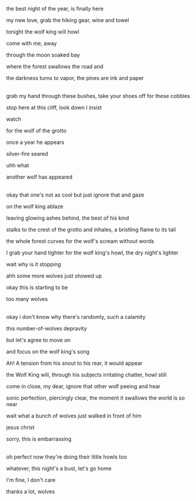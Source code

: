 the best night of the year, is finally here

my new love, grab the hiking gear, wine and towel

tonight the wolf king will howl

come with me, away

through the moon soaked bay

where the forest swallows the road and

the darkness turns to vapor, the pines are ink and paper

\
grab my hand through these bushes, take your shoes off for these cobbles

stop here at this cliff, look down I insist

watch

for the wolf of the grotto

once a year he appears

silver-fire seared

uhh what

another wolf has appeared

\
okay that one's not as cool but just ignore that and gaze

on the wolf king ablaze

leaving glowing ashes behind, the best of his kind

stalks to the crest of the grotto and inhales, a bristling flame to its tail

the whole forest curves for the wolf's scream without words

I grab your hand tighter for the wolf king's howl, the dry night's lighter

wait why is it stopping

ahh some more wolves just showed up

okay this is starting to be

too many wolves

\
okay i don't know why there's randomly, such a calamity

this number-of-wolves depravity

but let's agree to move on

and focus on the wolf king's song

Ah! A tension from his snout to his rear, it would appear

the Wolf King will, through his subjects irritating chatter, howl still

come in close, my dear, ignore that other wolf peeing and hear

sonic perfection, piercingly clear, the moment it swallows the world is so near

wait what a bunch of wolves just walked in front of him

jesus christ

sorry, this is embarrassing

\
oh perfect now they're doing their little howls too

whatever, this night's a bust, let's go home

I'm fine, I don't care

thanks a lot, wolves

